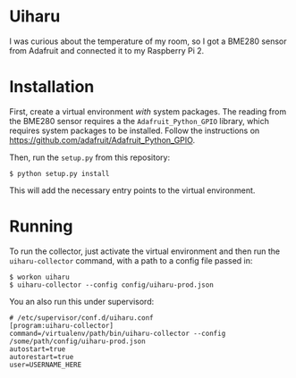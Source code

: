 # Uiharu

I was curious about the temperature of my room, so I got a BME280 sensor from Adafruit and connected it to my Raspberry Pi 2.

# Installation

First, create a virtual environment *with* system packages. The reading from the BME280 sensor requires a the `Adafruit_Python_GPIO` library, which requires system packages to be installed. Follow the instructions on https://github.com/adafruit/Adafruit_Python_GPIO.

Then, run the `setup.py` from this repository:
```
$ python setup.py install
```

This will add the necessary entry points to the virtual environment.

# Running

To run the collector, just activate the virtual environment and then run the `uiharu-collector` command, with a path to a config file passed in:
```
$ workon uiharu
$ uiharu-collector --config config/uiharu-prod.json
```

You an also run this under supervisord:
```
# /etc/supervisor/conf.d/uiharu.conf
[program:uiharu-collector]
command=/virtualenv/path/bin/uiharu-collector --config /some/path/config/uiharu-prod.json
autostart=true
autorestart=true
user=USERNAME_HERE
```
